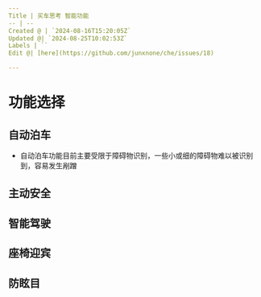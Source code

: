 ```yaml
---
Title | 买车思考 智能功能
-- | --
Created @ | `2024-08-16T15:20:05Z`
Updated @| `2024-08-25T10:02:53Z`
Labels | ``
Edit @| [here](https://github.com/junxnone/che/issues/18)

---
```

# 功能选择


## 自动泊车
- 自动泊车功能目前主要受限于障碍物识别，一些小或细的障碍物难以被识别到，容易发生剐蹭


## 主动安全

## 智能驾驶

## 座椅迎宾

## 防眩目
